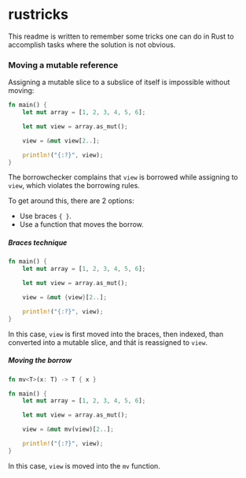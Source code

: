 # r u s t r i c k s

This readme is written to remember some tricks one can do in Rust to accomplish tasks where the solution is not obvious.

### Moving a mutable reference

Assigning a mutable slice to a subslice of itself is impossible without moving:

```Rust
fn main() {
    let mut array = [1, 2, 3, 4, 5, 6];

    let mut view = array.as_mut();

    view = &mut view[2..];

    println!("{:?}", view);
}
```

The borrowchecker complains that `view` is borrowed while assigning to `view`, which violates the borrowing rules.

To get around this, there are 2 options:
  - Use braces `{ }`.
  - Use a function that moves the borrow.

##### Braces technique

```Rust
fn main() {
    let mut array = [1, 2, 3, 4, 5, 6];

    let mut view = array.as_mut();

    view = &mut {view}[2..];

    println!("{:?}", view);
}
```

In this case, `view` is first moved into the braces, then indexed, than converted into a mutable slice, and thát is reassigned to `view`.

##### Moving the borrow

```Rust
fn mv<T>(x: T) -> T { x }

fn main() {
    let mut array = [1, 2, 3, 4, 5, 6];

    let mut view = array.as_mut();

    view = &mut mv(view)[2..];

    println!("{:?}", view);
}
```

In this case, `view` is moved into the `mv` function.
